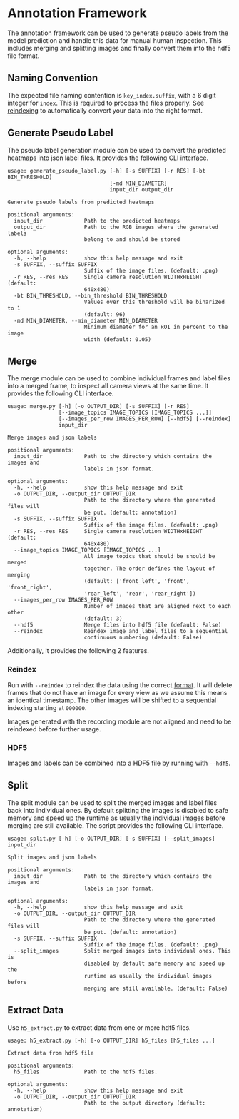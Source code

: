 # Annotation Framework

The annotation framework can be used to generate pseudo labels from the model prediction and handle this data for manual human inspection. This includes merging and splitting images and finally convert them into the hdf5 file format. 

## Naming Convention

The expected file naming contention is `key_index.suffix`, with a 6 digit integer for `index`. This is required to process the files properly. See [reindexing](annotation#reindex) to automatically convert your data into the right format.

## Generate Pseudo Label

The pseudo label generation module can be used to convert the predicted heatmaps into json label files. It provides the following CLI interface.

```shell
usage: generate_pseudo_label.py [-h] [-s SUFFIX] [-r RES] [-bt BIN_THRESHOLD]
                                [-md MIN_DIAMETER]
                                input_dir output_dir

Generate pseudo labels from predicted heatmaps

positional arguments:
  input_dir             Path to the predicted heatmaps
  output_dir            Path to the RGB images where the generated labels
                        belong to and should be stored

optional arguments:
  -h, --help            show this help message and exit
  -s SUFFIX, --suffix SUFFIX
                        Suffix of the image files. (default: .png)
  -r RES, --res RES     Single camera resolution WIDTHxHEIGHT (default:
                        640x480)
  -bt BIN_THRESHOLD, --bin_threshold BIN_THRESHOLD
                        Values over this threshold will be binarized to 1
                        (default: 96)
  -md MIN_DIAMETER, --min_diameter MIN_DIAMETER
                        Minimum diameter for an ROI in percent to the image
                        width (default: 0.05)
```

## Merge

The merge module can be used to combine individual frames and label files into a merged frame, to inspect all camera views at the same time. It provides the following CLI interface.

```shell
usage: merge.py [-h] [-o OUTPUT_DIR] [-s SUFFIX] [-r RES]
                [--image_topics IMAGE_TOPICS [IMAGE_TOPICS ...]]
                [--images_per_row IMAGES_PER_ROW] [--hdf5] [--reindex]
                input_dir

Merge images and json labels

positional arguments:
  input_dir             Path to the directory which contains the images and
                        labels in json format.

optional arguments:
  -h, --help            show this help message and exit
  -o OUTPUT_DIR, --output_dir OUTPUT_DIR
                        Path to the directory where the generated files will
                        be put. (default: annotation)
  -s SUFFIX, --suffix SUFFIX
                        Suffix of the image files. (default: .png)
  -r RES, --res RES     Single camera resolution WIDTHxHEIGHT (default:
                        640x480)
  --image_topics IMAGE_TOPICS [IMAGE_TOPICS ...]
                        All image topics that should be should be merged
                        together. The order defines the layout of merging
                        (default: ['front_left', 'front', 'front_right',
                        'rear_left', 'rear', 'rear_right'])
  --images_per_row IMAGES_PER_ROW
                        Number of images that are aligned next to each other
                        (default: 3)
  --hdf5                Merge files into hdf5 file (default: False)
  --reindex             Reindex image and label files to a sequential
                        continuous numbering (default: False)
```

Additionally, it provides the following 2 features.

### Reindex

Run with `--reindex` to reindex the data using the correct [format](#naming-convention). It will delete frames that do not have an image for every view as we assume this means an identical timestamp. The other images will be shifted to a sequential indexing starting at `000000`.

Images generated with the recording module are not aligned and need to be reindexed before further usage. 

### HDF5

Images and labels can be combined into a HDF5 file by running with `--hdf5`.

## Split

The split module can be used to split the merged images and label files back into individual ones. By default splitting the images is disabled to safe memory and speed up the runtime as usually the individual images before merging are still available. The script provides the following CLI interface.

```shell
usage: split.py [-h] [-o OUTPUT_DIR] [-s SUFFIX] [--split_images] input_dir

Split images and json labels

positional arguments:
  input_dir             Path to the directory which contains the images and
                        labels in json format.

optional arguments:
  -h, --help            show this help message and exit
  -o OUTPUT_DIR, --output_dir OUTPUT_DIR
                        Path to the directory where the generated files will
                        be put. (default: annotation)
  -s SUFFIX, --suffix SUFFIX
                        Suffix of the image files. (default: .png)
  --split_images        Split merged images into individual ones. This is
                        disabled by default safe memory and speed up the
                        runtime as usually the individual images before
                        merging are still available. (default: False)

```

## Extract Data

Use `h5_extract.py` to extract data from one or more hdf5 files.

```shell
usage: h5_extract.py [-h] [-o OUTPUT_DIR] h5_files [h5_files ...]

Extract data from hdf5 file

positional arguments:
  h5_files              Path to the hdf5 files.

optional arguments:
  -h, --help            show this help message and exit
  -o OUTPUT_DIR, --output_dir OUTPUT_DIR
                        Path to the output directory (default: annotation)
```
